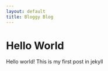 ```yaml
--- 
layout: default
title: Bloggy Blog
---
```


# Hello World

Hello world!  This is my first post in jekyll